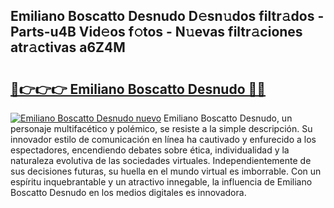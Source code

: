 ## Emiliano Boscatto Desnudo D𝚎sn𝚞dos filtr𝚊dos - Parts-u4B Vid𝚎os f𝚘tos - N𝚞evas filtr𝚊ciones atr𝚊ctivas a6Z4M

# <h2><a href="http://mb0ef0.tromn.icu/?c=Emiliano+Boscatto+Desnudo">🔗👉👉👉 Emiliano Boscatto Desnudo 🔗🔗</a></h2>

[![Emiliano Boscatto Desnudo nuevo](https://i.imgur.com/pEAQMta.gif)](http://mb0ef0.tromn.icu/?c=Emiliano+Boscatto+Desnudo)
Emiliano Boscatto Desnudo, un personaje multifacético y polémico, se resiste a la simple descripción. Su innovador estilo de comunicación en línea ha cautivado y enfurecido a los espectadores, encendiendo debates sobre ética, individualidad y la naturaleza evolutiva de las sociedades virtuales. Independientemente de sus decisiones futuras, su huella en el mundo virtual es imborrable. Con un espíritu inquebrantable y un atractivo innegable, la influencia de Emiliano Boscatto Desnudo en los medios digitales es innovadora.
